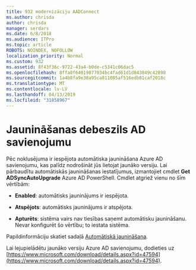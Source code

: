 ```yaml
---
title: 932 modernizāciju AADConnect
ms.author: chrisda
author: chrisda
manager: serdars
ms.date: 6/8/2018
ms.audience: ITPro
ms.topic: article
ROBOTS: NOINDEX, NOFOLLOW
localization_priority: Normal
ms.custom: 932
ms.assetid: 8f43f36c-9722-43a4-b0de-c5341c06dac5
ms.openlocfilehash: 8ffa8f64019077034bc4fad61d1d843849c42898
ms.sourcegitcommit: 1a4b8fa9e38a95ca811085af516edb81caf2018c
ms.translationtype: MT
ms.contentlocale: lv-LV
ms.lasthandoff: 04/13/2019
ms.locfileid: "31858967"
---
```

# <a name="upgrade-azure-ad-connect"></a>Jaunināšanas debeszils AD savienojumu

Pēc noklusējuma ir iespējota automātiska jaunināšana Azure AD savienojumu, kas palīdz nodrošināt jūs lietojat jaunāko versiju. Lai pārbaudītu automātiskās jaunināšanas iestatījumus, izmantojiet cmdlet **Get ADSyncAutoUpgrade** Azure AD PowerShell. Cmdlet atgriež vienu no šīm vērtībām: 

- **Enabled**: automātisks jauninājums ir iespējota.

- **Atspējots**: automātisks jauninājums ir atspējota.

- **Apturēts**: sistēma vairs nav tiesības saņemt automātisku jaunināšanu. Nevar konfigurēt šo vērtību; to iestata sistēma. 

Papildinformāciju skatiet sadaļā [Automātiskā jaunināšana](https://docs.microsoft.com/azure/active-directory/connect/active-directory-aadconnect-feature-automatic-upgrade).

Lai lejupielādētu jaunāko versiju Azure AD savienojumu, dodieties uz [https://www.microsoft.com/download/details.aspx?id=47594](https://www.microsoft.com/download/details.aspx?id=47594).
